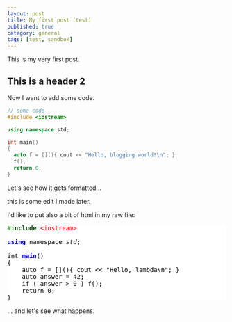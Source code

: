 ```yaml
---
layout: post
title: My first post (test)
published: true
category: general
tags: [test, sandbox]
---
```

This is my very first post.

## This is a header 2

Now I want to add some code. 

```c++
// some code
#include <iostream>

using namespace std;

int main()
{
  auto f = [](){ cout << "Hello, blogging world!\n"; }
  f();
  return 0;
}
```

Let's see how it gets formatted...

this is some edit I made later.

I'd like to put also a bit of html in my raw file:

<pre style="background:#fff;color:#000"><span style="color:#1a921c">#<span style="color:#0c450d;font-weight:700">include</span> <span style="color:#d80800">&lt;iostream></span></span>

<span style="color:#0100b6;font-weight:700">using</span> namespace <span style="font-style:italic">std</span>;

int <span style="color:#0000a2;font-weight:700">main</span>()
{
    auto f = [](){ cout &lt;&lt; "Hello, lambda\n"; }
    auto answer = 42;
    if ( answer > 0 ) f();
    return 0;
}
</pre>

... and let's see what happens.
